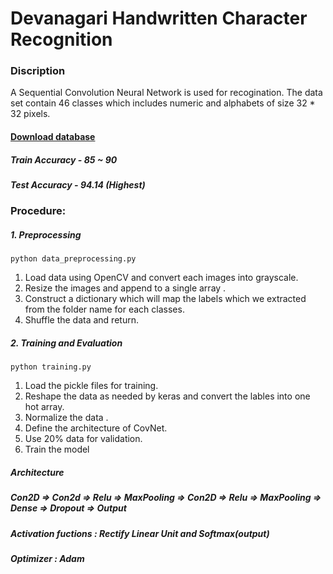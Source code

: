 # Devanagari Handwritten Character Recognition

### Discription
A Sequential Convolution Neural Network is used for recogination. The data set contain 46 classes which includes numeric and alphabets of size 32 * 32 pixels.


#### [Download database](https://archive.ics.uci.edu/ml/datasets/Devanagari+Handwritten+Character+Dataset) 

##### Train Accuracy - 85 ~ 90
##### Test Accuracy - 94.14 (Highest)

### Procedure:

##### 1. Preprocessing

```
python data_preprocessing.py
```

1) Load data using OpenCV and convert each images into grayscale.
2) Resize the images and append to a single array .
3) Construct a dictionary which will map the labels which we extracted from the folder name for each classes.
4) Shuffle the data and return.


##### 2. Training and Evaluation 

```
python training.py
```

1) Load the pickle files for training.
2) Reshape the data as needed by keras and convert the lables into one hot array.
3) Normalize the data .
4) Define the architecture of CovNet.
5) Use 20% data for validation.
6) Train the model

##### Architecture 

##### Con2D => Con2d => Relu => MaxPooling => Con2D => Relu => MaxPooling => Dense => Dropout => Output 

##### Activation fuctions : Rectify Linear Unit and Softmax(output)

##### Optimizer : Adam
